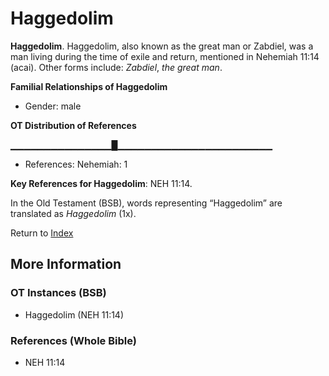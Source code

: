 # Haggedolim
**Haggedolim**. 
Haggedolim, also known as the great man or Zabdiel, was a man living during the time of exile and return, mentioned in Nehemiah 11:14 (acai). 
Other forms include: 
*Zabdiel*, *the great man*. 




**Familial Relationships of Haggedolim**


* Gender: male


**OT Distribution of References**

▁▁▁▁▁▁▁▁▁▁▁▁▁▁▁█▁▁▁▁▁▁▁▁▁▁▁▁▁▁▁▁▁▁▁▁▁▁▁
* References: Nehemiah: 1



**Key References for Haggedolim**: 
NEH 11:14. 


In the Old Testament (BSB), words representing “Haggedolim” are translated as 
*Haggedolim* (1x). 




Return to [Index](00-Index.md)

## More Information

### OT Instances (BSB)

* Haggedolim (NEH 11:14)



### References (Whole Bible)

* NEH 11:14



